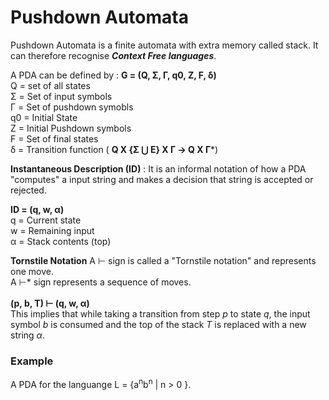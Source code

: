 # Pushdown Automata

Pushdown Automata is a finite automata with extra memory called stack. It can therefore recognise **_Context Free languages_**.

A PDA can be defined by :
__G = (Q, &Sigma;, &Gamma;, q0, Z, F, &delta;)__ <br/>
Q = set of all states <br/>
&Sigma; = Set of input symbols <br/>
&Gamma; = Set of pushdown symobls <br/>
q0 = Initial State <br/>
Z = Initial Pushdown symbols <br/>
F = Set of final states <br/>
&delta; = Transition function ( **Q X {&Sigma; &Union; &Epsilon;} X &Gamma; &rarr; Q X &Gamma;***) <br/>

**Instantaneous Description (ID)** : It is an informal notation of how a PDA "computes" a input string and makes a decision that string is accepted or rejected.

**ID = (q, w, &alpha;)** <br/>
q = Current state <br/>
w = Remaining input <br/>
&alpha; = Stack contents (top) <br/>

**Tornstile Notation**
A ⊢ sign is called a "Tornstile notation" and represents one move. <br/>
A ⊢* sign represents a sequence of moves. <br/>
<br/>
__(p, b, T) ⊢ (q, w, &alpha;)__ <br/>
This implies that while taking a transition from step _p_ to state _q_, the input symbol _b_ is consumed and the top of the stack _T_ is replaced with a new string _&alpha;_.


### Example 
A PDA for the languange L = {a<sup>n</sup>b<sup>n</sup> | n > 0 }.
